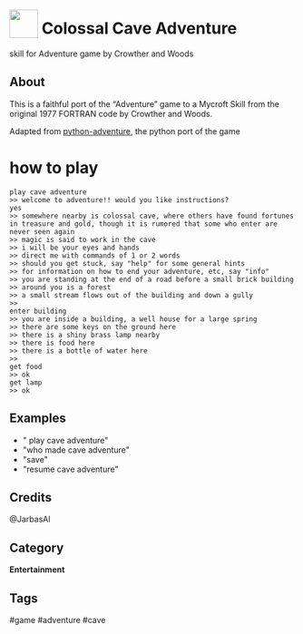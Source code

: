 # <img src='https://rawgithub.com/FortAwesome/Font-Awesome/master/advanced-options/raw-svg/solid/gem.svg' card_color='#0E3A65' width='50' height='50' style='vertical-align:bottom'/> Colossal Cave Adventure
skill for Adventure game by Crowther and Woods

## About 

This is a faithful port of the “Adventure” game to a Mycroft Skill from the original 1977 FORTRAN code by Crowther and Woods.

Adapted from [python-adventure](https://github.com/brandon-rhodes/python-adventure), the python port of the game

# how to play

    play cave adventure
    >> welcome to adventure!! would you like instructions?
    yes
    >> somewhere nearby is colossal cave, where others have found fortunes in treasure and gold, though it is rumored that some who enter are never seen again
    >> magic is said to work in the cave
    >> i will be your eyes and hands
    >> direct me with commands of 1 or 2 words
    >> should you get stuck, say "help" for some general hints
    >> for information on how to end your adventure, etc, say "info"
    >> you are standing at the end of a road before a small brick building
    >> around you is a forest
    >> a small stream flows out of the building and down a gully
    >> 
    enter building
    >> you are inside a building, a well house for a large spring
    >> there are some keys on the ground here
    >> there is a shiny brass lamp nearby
    >> there is food here
    >> there is a bottle of water here
    >> 
    get food
    >> ok
    get lamp
    >> ok



## Examples 
* " play cave adventure"
* "who made cave adventure"
* "save"
* "resume cave adventure"

## Credits 
@JarbasAl

## Category
**Entertainment**

## Tags
#game
#adventure
#cave
